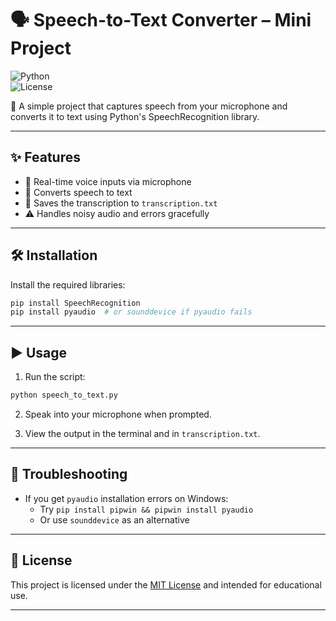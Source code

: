 # 🗣️ Speech-to-Text Converter – Mini Project  
![Python](https://img.shields.io/badge/Python-3.8%2B-blue)  
![License](https://img.shields.io/badge/license-MIT-green)

🎯 A simple project that captures speech from your microphone and converts it to text using Python's SpeechRecognition library.

---

## ✨ Features

- 🎤 Real-time voice inputs via microphone  
- 📝 Converts speech to text  
- 💾 Saves the transcription to `transcription.txt`  
- ⚠️ Handles noisy audio and errors gracefully

---

## 🛠️ Installation

Install the required libraries:

```bash
pip install SpeechRecognition
pip install pyaudio  # or sounddevice if pyaudio fails
```

---

## ▶️ Usage

1. Run the script:

```bash
python speech_to_text.py
```

2. Speak into your microphone when prompted.

3. View the output in the terminal and in `transcription.txt`.

---

## 🚧 Troubleshooting

- If you get `pyaudio` installation errors on Windows:
  - Try `pip install pipwin && pipwin install pyaudio`
  - Or use `sounddevice` as an alternative

---

## 📄 License

This project is licensed under the [MIT License](../LICENSE) and intended for educational use.

---

